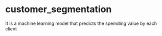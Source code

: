# customer_segmentation
It is a machine learning model that predicts the spemding value by each client
